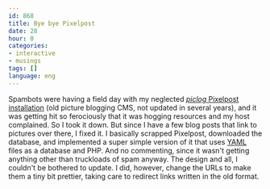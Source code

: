 ```yaml
---
id: 868
title: Bye bye Pixelpost
date: 28
hour: 0
categories:
- interactive
- musings
tags: []
language: eng
---
```


Spambots were having a field day with my neglected [_piclog_ Pixelpost installation](http://piclog.agj.cl/) (old picture blogging CMS, not updated in several years), and it was getting hit so ferociously that it was hogging resources and my host complained. So I took it down. But since I have a few blog posts that link to pictures over there, I fixed it. I basically scrapped Pixelpost, downloaded the database, and implemented a super simple version of it that uses [YAML](http://www.yaml.org/) files as a database and PHP. And no commenting, since it wasn't getting anything other than truckloads of spam anyway. The design and all, I couldn't be bothered to update. I did, however, change the URLs to make them a tiny bit prettier, taking care to redirect links written in the old format.
